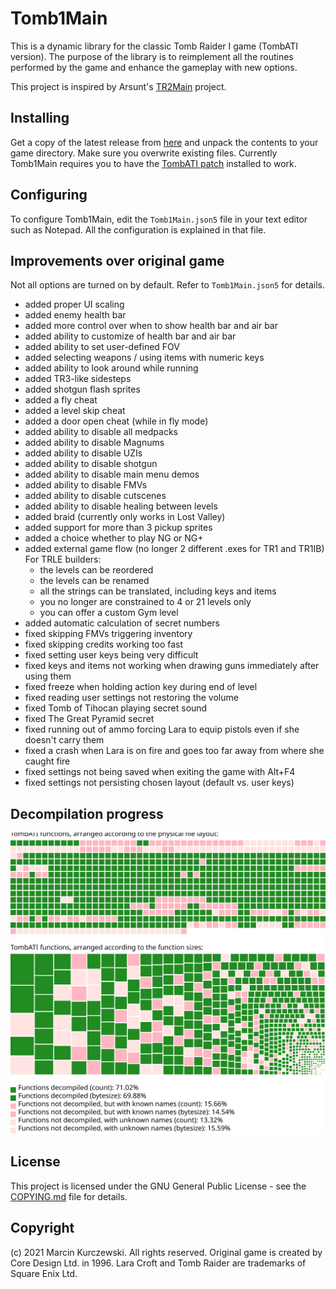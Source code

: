 # Tomb1Main

This is a dynamic library for the classic Tomb Raider I game (TombATI version).
The purpose of the library is to reimplement all the routines performed by the
game and enhance the gameplay with new options.

This project is inspired by Arsunt's
[TR2Main](https://github.com/Arsunt/TR2Main/) project.

## Installing

Get a copy of the latest release from
[here](https://github.com/rr-/Tomb1Main/releases) and unpack the contents to your
game directory. Make sure you overwrite existing files. Currently Tomb1Main
requires you to have the [TombATI patch](http://www.glidos.net/tombati.html)
installed to work.

## Configuring

To configure Tomb1Main, edit the `Tomb1Main.json5` file in your text editor
such as Notepad. All the configuration is explained in that file.

## Improvements over original game

Not all options are turned on by default. Refer to `Tomb1Main.json5` for details.

- added proper UI scaling
- added enemy health bar
- added more control over when to show health bar and air bar
- added ability to customize of health bar and air bar
- added ability to set user-defined FOV
- added selecting weapons / using items with numeric keys
- added ability to look around while running
- added TR3-like sidesteps
- added shotgun flash sprites
- added a fly cheat
- added a level skip cheat
- added a door open cheat (while in fly mode)
- added ability to disable all medpacks
- added ability to disable Magnums
- added ability to disable UZIs
- added ability to disable shotgun
- added ability to disable main menu demos
- added ability to disable FMVs
- added ability to disable cutscenes
- added ability to disable healing between levels
- added braid (currently only works in Lost Valley)
- added support for more than 3 pickup sprites
- added a choice whether to play NG or NG+
- added external game flow (no longer 2 different .exes for TR1 and TR1IB)
    For TRLE builders:
    - the levels can be reordered
    - the levels can be renamed
    - all the strings can be translated, including keys and items
    - you no longer are constrained to 4 or 21 levels only
    - you can offer a custom Gym level
- added automatic calculation of secret numbers
- fixed skipping FMVs triggering inventory
- fixed skipping credits working too fast
- fixed setting user keys being very difficult
- fixed keys and items not working when drawing guns immediately after using them
- fixed freeze when holding action key during end of level
- fixed reading user settings not restoring the volume
- fixed Tomb of Tihocan playing secret sound
- fixed The Great Pyramid secret
- fixed running out of ammo forcing Lara to equip pistols even if she doesn't carry them
- fixed a crash when Lara is on fire and goes too far away from where she caught fire
- fixed settings not being saved when exiting the game with Alt+F4
- fixed settings not persisting chosen layout (default vs. user keys)

## Decompilation progress

![](docs/progress.svg)

## License

This project is licensed under the GNU General Public License - see the
[COPYING.md](COPYING.md) file for details.

## Copyright

(c) 2021 Marcin Kurczewski. All rights reserved. Original game is created by
Core Design Ltd. in 1996. Lara Croft and Tomb Raider are trademarks of Square
Enix Ltd.
